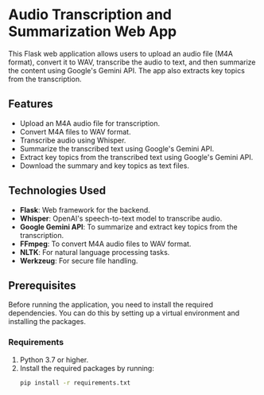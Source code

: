 # Audio Transcription and Summarization Web App

This Flask web application allows users to upload an audio file (M4A format), convert it to WAV, transcribe the audio to text, and then summarize the content using Google's Gemini API. The app also extracts key topics from the transcription.

## Features
- Upload an M4A audio file for transcription.
- Convert M4A files to WAV format.
- Transcribe audio using Whisper.
- Summarize the transcribed text using Google's Gemini API.
- Extract key topics from the transcribed text using Google's Gemini API.
- Download the summary and key topics as text files.

## Technologies Used
- **Flask**: Web framework for the backend.
- **Whisper**: OpenAI's speech-to-text model to transcribe audio.
- **Google Gemini API**: To summarize and extract key topics from the transcription.
- **FFmpeg**: To convert M4A audio files to WAV format.
- **NLTK**: For natural language processing tasks.
- **Werkzeug**: For secure file handling.

## Prerequisites
Before running the application, you need to install the required dependencies. You can do this by setting up a virtual environment and installing the packages.

### Requirements
1. Python 3.7 or higher.
2. Install the required packages by running:
   ```bash
   pip install -r requirements.txt

